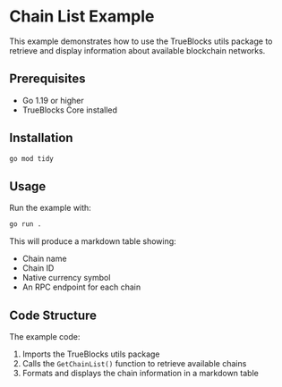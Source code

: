 # Chain List Example

This example demonstrates how to use the TrueBlocks utils package to retrieve and display information about available blockchain networks.

## Prerequisites

- Go 1.19 or higher
- TrueBlocks Core installed

## Installation

```bash
go mod tidy
```

## Usage

Run the example with:

```bash
go run .
```

This will produce a markdown table showing:
- Chain name
- Chain ID
- Native currency symbol
- An RPC endpoint for each chain

## Code Structure

The example code:
1. Imports the TrueBlocks utils package
2. Calls the `GetChainList()` function to retrieve available chains
3. Formats and displays the chain information in a markdown table
```
